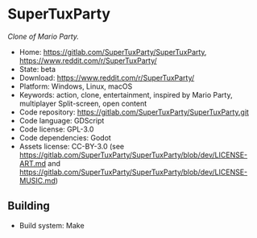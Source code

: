 # SuperTuxParty

_Clone of Mario Party._

- Home: https://gitlab.com/SuperTuxParty/SuperTuxParty, https://www.reddit.com/r/SuperTuxParty/
- State: beta
- Download: https://www.reddit.com/r/SuperTuxParty/
- Platform: Windows, Linux, macOS
- Keywords: action, clone, entertainment, inspired by Mario Party, multiplayer Split-screen, open content
- Code repository: https://gitlab.com/SuperTuxParty/SuperTuxParty.git
- Code language: GDScript
- Code license: GPL-3.0
- Code dependencies: Godot
- Assets license: CC-BY-3.0 (see https://gitlab.com/SuperTuxParty/SuperTuxParty/blob/dev/LICENSE-ART.md and https://gitlab.com/SuperTuxParty/SuperTuxParty/blob/dev/LICENSE-MUSIC.md)

## Building

- Build system: Make
